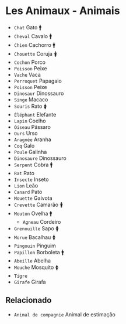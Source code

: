# Les Animaux - Animais

-   `Chat` Gato 🚹
-   `Cheval` Cavalo 🚹
-   `Chien` Cachorro 🚹
-   `Chouette` Coruja 🚺
-   `Cochon` Porco
-   `Poisson` Peixe
-   `Vache` Vaca
-   `Perroquet` Papagaio
-   `Poisson` Peixe
-   `Dinosaur` Dinossauro
-   `Singe` Macaco
-   `Souris` Rato 🚺
-   `Éléphant` Elefante
-   `Lapin` Coelho
-   `Oiseau` Pássaro
-   `Ours` Urso
-   `Aragnée` Aranha
-   `Coq` Galo
-   `Poule` Galinha
-   `Dinosaure` Dinossauro
-   `Serpent` Cobra 🚹
-   `Rat` Rato
-   `Insecte` Inseto
-   `Lion` Leão
-   `Canard` Pato
-   `Mouette` Gaivota
-   `Crevette` Camarão 🚺
-   `Mouton` Ovelha 🚹
    -   `Agneau` Cordeiro
-   `Grenouille` Sapo 🚺
-   `Morue` Bacalhau 🚺
-   `Pingouin` Pinguim
-   `Papillon` Borboleta 🚹
-   `Abeille` Abelha
-   `Mouche` Mosquito 🚺
-   `Tigre`
-   `Girafe` Girafa

## Relacionado

-   `Animal de compagnie` Animal de estimação
